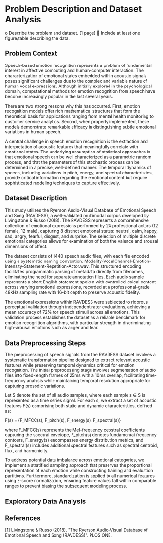 # Problem Description and Dataset Analysis

o	Describe the problem and dataset. (1 page)
	Include at least one figure/table describing the data.

## Problem Context

Speech-based emotion recognition represents a problem of fundamental interest in affective computing and human-computer interaction. The characterization of emotional states embedded within acoustic signals poses significant challenges due to the complex and variable nature of human vocal expressions. Although initially explored in the psychological domain, computational methods for emotion recognition from speech have become increasingly popular in the last several years.

There are two strong reasons why this has occurred. First, emotion recognition models offer rich mathematical structures that form the theoretical basis for applications ranging from mental health monitoring to customer service analytics. Second, when properly implemented, these models demonstrate remarkable efficacy in distinguishing subtle emotional variations in human speech.

A central challenge in speech emotion recognition is the extraction and interpretation of acoustic features that meaningfully correlate with emotional states. The underlying assumption of statistical approaches is that emotional speech can be well characterized as a parametric random process, and that the parameters of this stochastic process can be determined in a precise, well-defined manner. The temporal dynamics of speech, including variations in pitch, energy, and spectral characteristics, provide critical information regarding the emotional content but require sophisticated modeling techniques to capture effectively.

## Dataset Description 

This study utilizes the Ryerson Audio-Visual Database of Emotional Speech and Song (RAVDESS), a well-validated multimodal corpus developed by Livingstone & Russo (2018). The RAVDESS represents a comprehensive collection of emotional expressions performed by 24 professional actors (12 female, 12 male), capturing 8 distinct emotional states: neutral, calm, happy, sad, angry, fearful, disgust, and surprise. The selection of multiple discrete emotional categories allows for examination of both the valence and arousal dimensions of affect.

The dataset consists of 1440 speech audio files, with each file encoded using a systematic naming convention: Modality-VocalChannel-Emotion-Intensity-Statement-Repetition-Actor.wav. This structured encoding facilitates programmatic parsing of metadata directly from filenames, eliminating the need for separate annotation files. Each audio sample represents a short English statement spoken with controlled lexical content across varying emotional expressions, recorded at a professional-grade 48kHz sampling rate with 16-bit depth to preserve acoustic fidelity.

The emotional expressions within RAVDESS were subjected to rigorous perceptual validation through independent rater evaluations, achieving a mean accuracy of 72% for speech stimuli across all emotions. This validation process establishes the dataset as a reliable benchmark for emotion recognition algorithms, with particular strength in discriminating high-arousal emotions such as anger and fear.

## Data Preprocessing Steps

The preprocessing of speech signals from the RAVDESS dataset involves a systematic transformation pipeline designed to extract relevant acoustic features while preserving temporal dynamics critical for emotion recognition. The initial preprocessing stage involves segmentation of audio files into fixed-length frames of 25ms with a 10ms overlap, facilitating time-frequency analysis while maintaining temporal resolution appropriate for capturing prosodic variations.

Let S denote the set of all audio samples, where each sample s ∈ S is represented as a time series signal. For each s, we extract a set of acoustic features F(s) comprising both static and dynamic characteristics, defined as:

F(s) = {F_MFCC(s), F_pitch(s), F_energy(s), F_spectral(s)}

where F_MFCC(s) represents the Mel-frequency cepstral coefficients capturing the spectral envelope, F_pitch(s) denotes fundamental frequency contours, F_energy(s) encompasses energy distribution metrics, and F_spectral(s) includes additional spectral features such as spectral centroid, flux, and harmonicity.

To address potential data imbalance across emotional categories, we implement a stratified sampling approach that preserves the proportional representation of each emotion while constructing training and evaluation partitions. Furthermore, standardization is applied to all numerical features using z-score normalization, ensuring feature values fall within comparable ranges to prevent biasing the subsequent modeling process.

## Exploratory Data Analysis
<!-- This section will include analysis of the dataset with at least one figure/table -->

## References
[1] Livingstone & Russo (2018). "The Ryerson Audio-Visual Database of Emotional Speech and Song (RAVDESS)". PLOS ONE.
